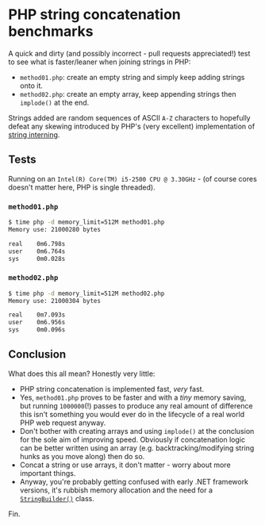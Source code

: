 # PHP string concatenation benchmarks
A quick and dirty (and possibly incorrect - pull requests appreciated!) test to see what is faster/leaner when joining strings in PHP:
- `method01.php`: create an empty string and simply keep adding strings onto it.
- `method02.php`: create an empty array, keep appending strings then `implode()` at the end.

Strings added are random sequences of ASCII `A-Z` characters to hopefully defeat any skewing introduced by PHP's (very excellent) implementation of [string interning](http://en.wikipedia.org/wiki/String_interning).

## Tests
Running on an `Intel(R) Core(TM) i5-2500 CPU @ 3.30GHz` - (of course cores doesn't matter here, PHP is single threaded).

### `method01.php`
```sh
$ time php -d memory_limit=512M method01.php
Memory use: 21000280 bytes

real    0m6.798s
user    0m6.764s
sys     0m0.028s
```

### `method02.php`
```sh
$ time php -d memory_limit=512M method02.php
Memory use: 21000304 bytes

real    0m7.093s
user    0m6.956s
sys     0m0.096s
```

## Conclusion
What does this all mean? Honestly very little:
- PHP string concatenation is implemented fast, *very* fast.
- Yes, `method01.php` proves to be faster and with a *tiny* memory saving, but running `1000000`(!) passes to produce any real amount of difference this isn't something you would ever do in the lifecycle of a real world PHP web request anyway.
- Don't bother with creating arrays and using `implode()` at the conclusion for the sole aim of improving speed. Obviously if concatenation logic can be better written using an array (e.g. backtracking/modifying string hunks as you move along) then do so.
- Concat a string or use arrays, it don't matter - worry about more important things.
- Anyway, you're probably getting confused with early .NET framework versions, it's rubbish memory allocation and the need for a <a href="http://msdn.microsoft.com/en-us/library/aa302329.aspx#vbnstrcatn_stringbuilder">`StringBuilder()`</a> class.

Fin.
